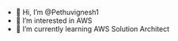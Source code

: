 - 👋 Hi, I’m @Pethuvignesh1
- 👀 I’m interested in AWS
- 🌱 I’m currently learning AWS Solution Architect

<!---
Pethuvignesh1/Pethuvignesh1 is a ✨ special ✨ repository because its `README.md` (this file) appears on your GitHub profile.
You can click the Preview link to take a look at your changes.
--->
